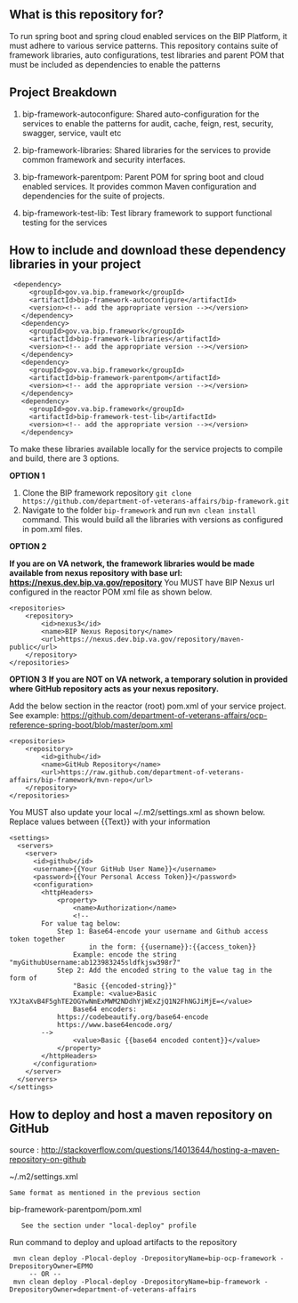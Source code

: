 ## What is this repository for?

To run spring boot and spring cloud enabled services on the BIP Platform, it must adhere to various service patterns. This repository contains suite of framework libraries, auto configurations, test libraries and parent POM that must be included as dependencies to enable the patterns

## Project Breakdown

1. bip-framework-autoconfigure: Shared auto-configuration for the services to enable the patterns for audit, cache, feign, rest, security, swagger, service, vault etc

1. bip-framework-libraries: Shared libraries for the services to provide common framework and security interfaces. 

1. bip-framework-parentpom: Parent POM for spring boot and cloud enabled services. It provides common Maven configuration and dependencies for the suite of projects.

1. bip-framework-test-lib: Test library framework to support functional testing for the services

## How to include and download these dependency libraries in your project

     <dependency>
         <groupId>gov.va.bip.framework</groupId>
         <artifactId>bip-framework-autoconfigure</artifactId>
         <version><!-- add the appropriate version --></version>
       </dependency>
       <dependency>
         <groupId>gov.va.bip.framework</groupId>
         <artifactId>bip-framework-libraries</artifactId>
         <version><!-- add the appropriate version --></version>
       </dependency>
       <dependency>
         <groupId>gov.va.bip.framework</groupId>
         <artifactId>bip-framework-parentpom</artifactId>
         <version><!-- add the appropriate version --></version>
       </dependency>
       <dependency>
         <groupId>gov.va.bip.framework</groupId>
         <artifactId>bip-framework-test-lib</artifactId>
         <version><!-- add the appropriate version --></version>
       </dependency>

To make these libraries available locally for the service projects to compile and build, there are 3 options.

**OPTION 1**

1. Clone the BIP framework repository `git clone https://github.com/department-of-veterans-affairs/bip-framework.git`
1. Navigate to the folder `bip-framework` and run `mvn clean install` command. This would build all the libraries with versions as configured in pom.xml files.

**OPTION 2**

**If you are on VA network, the framework libraries would be made available from nexus repository with base url: https://nexus.dev.bip.va.gov/repository** You MUST have BIP Nexus url configured in the reactor POM xml file as shown below.
    
	<repositories>
		<repository>
			<id>nexus3</id>
			<name>BIP Nexus Repository</name>
			<url>https://nexus.dev.bip.va.gov/repository/maven-public</url>
		</repository>
	</repositories>
	
**OPTION 3**
**If you are NOT on VA network, a temporary solution in provided where GitHub repository acts as your nexus repository.**

Add the below section in the reactor (root) pom.xml of your service project. See example: https://github.com/department-of-veterans-affairs/ocp-reference-spring-boot/blob/master/pom.xml
 
	<repositories>
		<repository>
			<id>github</id>
			<name>GitHub Repository</name>
			<url>https://raw.github.com/department-of-veterans-affairs/bip-framework/mvn-repo</url>
		</repository>
	</repositories>
	
You MUST also update your local ~/.m2/settings.xml as shown below. Replace values between {{Text}} with your information

	<settings>
	  <servers>
	    <server>
	      <id>github</id>
	      <username>{{Your GitHub User Name}}</username>
	      <password>{{Your Personal Access Token}}</password>
	      <configuration>
        	<httpHeaders>
	          	<property>
	            	<name>Authorization</name>
	            	<!--
			For value tag below:
				Step 1: Base64-encode your username and Github access token together
				        in the form: {{username}}:{{access_token}}
					Example: encode the string "myGithubUsername:ab123983245sldfkjsw398r7"
				Step 2: Add the encoded string to the value tag in the form of
					"Basic {{encoded-string}}"
					Example: <value>Basic YXJtaXvB4F5ghTE2OGYwNmExMWM2NDdhYjWExZjQ1N2FhNGJiMjE=</value>
	            	Base64 encoders:
				https://codebeautify.org/base64-encode
				https://www.base64encode.org/
			-->
	            	<value>Basic {{base64 encoded content}}</value>
	          	</property>
        	</httpHeaders>
          </configuration>
	    </server>
	  </servers>
	</settings>

## How to deploy and host a maven repository on GitHub

source : http://stackoverflow.com/questions/14013644/hosting-a-maven-repository-on-github

~/.m2/settings.xml
	
	Same format as mentioned in the previous section 

bip-framework-parentpom/pom.xml
      
       See the section under "local-deploy" profile
	
Run command to deploy and upload artifacts to the repository
	
     mvn clean deploy -Plocal-deploy -DrepositoryName=bip-ocp-framework -DrepositoryOwner=EPMO 
         -- OR --
     mvn clean deploy -Plocal-deploy -DrepositoryName=bip-framework -DrepositoryOwner=department-of-veterans-affairs
